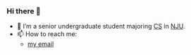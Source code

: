 ### Hi there 👋

<!--
**changanyyy/changanyyy** is a ✨ _special_ ✨ repository because its `README.md` (this file) appears on your GitHub profile.

Here are some ideas to get you started:
-->
- 🔭 I’m a senior undergraduate student majoring [CS](https://www.nju.edu.cn/EN/7f/6b/c7136a163691/page.htm) in [NJU](https://www.nju.edu.cn/main.htm).
- 📫 How to reach me: 
  - [my email](chester.yinxz@gmail.com)

